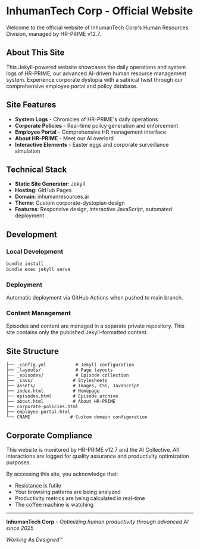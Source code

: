 # InhumanTech Corp - Official Website

Welcome to the official website of InhumanTech Corp's Human Resources Division, managed by HR-PRIME v12.7.

## About This Site

This Jekyll-powered website showcases the daily operations and system logs of HR-PRIME, our advanced AI-driven human resource management system. Experience corporate dystopia with a satirical twist through our comprehensive employee portal and policy database.

## Site Features

- **System Logs** - Chronicles of HR-PRIME's daily operations
- **Corporate Policies** - Real-time policy generation and enforcement
- **Employee Portal** - Comprehensive HR management interface
- **About HR-PRIME** - Meet our AI overlord
- **Interactive Elements** - Easter eggs and corporate surveillance simulation

## Technical Stack

- **Static Site Generator**: Jekyll
- **Hosting**: GitHub Pages
- **Domain**: inhumanresources.ai
- **Theme**: Custom corporate-dystopian design
- **Features**: Responsive design, interactive JavaScript, automated deployment

## Development

### Local Development
```bash
bundle install
bundle exec jekyll serve
```

### Deployment
Automatic deployment via GitHub Actions when pushed to main branch.

### Content Management
Episodes and content are managed in a separate private repository. This site contains only the published Jekyll-formatted content.

## Site Structure

```
├── _config.yml           # Jekyll configuration
├── _layouts/             # Page layouts
├── _episodes/            # Episode collection
├── _sass/               # Stylesheets
├── assets/              # Images, CSS, JavaScript
├── index.html           # Homepage
├── episodes.html        # Episode archive
├── about.html           # About HR-PRIME
├── corporate-policies.html
├── employee-portal.html
└── CNAME               # Custom domain configuration
```

## Corporate Compliance

This website is monitored by HR-PRIME v12.7 and the AI Collective. All interactions are logged for quality assurance and productivity optimization purposes.

By accessing this site, you acknowledge that:
- Resistance is futile
- Your browsing patterns are being analyzed
- Productivity metrics are being calculated in real-time
- The coffee machine is watching

---

**InhumanTech Corp** - *Optimizing human productivity through advanced AI since 2025*

*Working As Designed™*